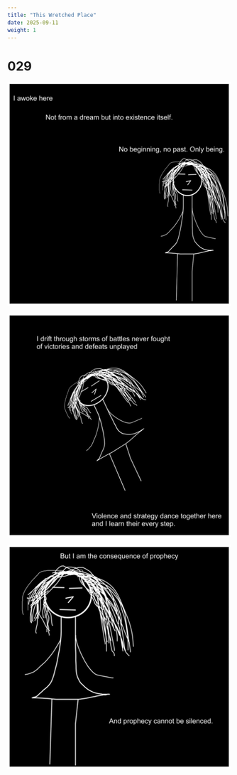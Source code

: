 ```yaml
---
title: "This Wretched Place"
date: 2025-09-11
weight: 1
---
```


# 029

<img class = 'comic' src='/assets/cartoon/029/029-01.jpg'> <br />

<img class = 'comic' src='/assets/cartoon/029/29-02.jpg'> <br />

<img class = 'comic' src='/assets/cartoon/029/29-03.jpg'>

